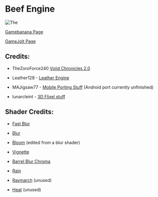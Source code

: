 # Beef Engine
![The](https://i.imgur.com/YIaoz8W.gif)

[Gamebanana Page](https://gamebanana.com/mods/372018)

[GameJolt Page](https://gamejolt.com/games/VoiidChronicles/810060)

## Credits:
* TheZoroForce240 [Voiid Chronicles 2.0](https://github.com/TheZoroForce240/Voiid-Chronicles-V2-Source)

* Leather128 - [Leather Engine](https://github.com/Leather128/LeatherEngine)

* MAJigsaw77 - [Mobile Porting Stuff](https://github.com/MAJigsaws-Storage/FNF-Mobile-Porting) (Android port currently unfinished)

* lunarcleint - [3D Flixel stuff](https://github.com/lunarcleint/3D-HaxeFlixel)

## Shader Credits: 

* [Fast Blur](https://github.com/Jam3/glsl-fast-gaussian-blur/blob/master/5.glsl)

* [Blur](https://www.shadertoy.com/view/Xltfzj)

* [Bloom](https://github.com/amilajack/gaussian-blur/blob/master/src/9.glsl) (edited from a blur shader)

* [Vignette](https://www.shadertoy.com/view/lsKSWR)

* [Barrel Blur Chroma](https://www.shadertoy.com/view/td2XDz)

* [Rain](https://www.shadertoy.com/view/MlfBWr)

* [Raymarch](https://www.shadertoy.com/view/WtGXDD) (unused)

* [Heat](https://www.shadertoy.com/view/XsVSRd ) (unused)
